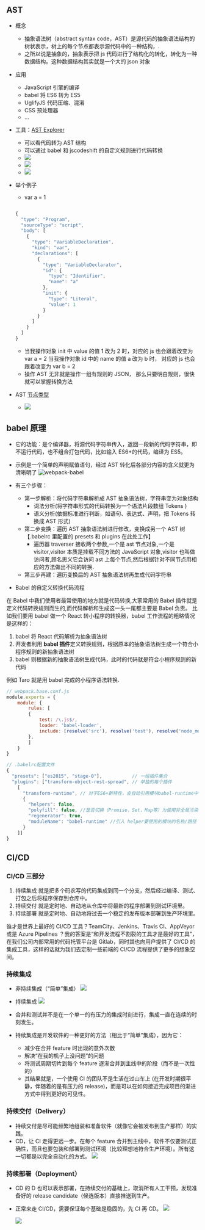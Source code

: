 ## AST

- 概念
  - 抽象语法树（abstract syntax code，AST）是源代码的抽象语法结构的树状表示，树上的每个节点都表示源代码中的一种结构，.
  - 之所以说是抽象的，抽象表示把 js 代码进行了结构化的转化，转化为一种数据结构。这种数据结构其实就是一个大的 json 对象
- 应用
  - JavaScript 引擎的编译
  - babel 将 ES6 转为 ES5
  - UglifyJS 代码压缩、混淆
  - CSS 预处理器
  - ...
- 工具：[AST Explorer](https://astexplorer.net/)
  - 可以看代码转为 AST 结构
  - 可以通过 babel 和 jscodeshift 的自定义规则进行代码转换
  - ![](./img/AST-Explorer-1.png)
  - ![](./img/AST-Explorer-2.png)
  - ![](./img/AST-Explorer-3.png)
- 举个例子

  - var a = 1

  ```js

  {
    "type": "Program",
    "sourceType": "script",
    "body": [
      {
        "type": "VariableDeclaration",
        "kind": "var",
        "declarations": [
          {
            "type": "VariableDeclarator",
            "id": {
              "type": "Identifier",
              "name": "a"
            },
            "init": {
              "type": "Literal",
              "value": 1
            }
          }
        ]
      }
    ]
  }
  ```

  - 当我操作对象 init 中 value 的值 1 改为 2 时，对应的 js 也会跟着改变为 var a = 2 当我操作对象 id 中的 name 的值 a 改为 b 时， 对应的 js 也会跟着改变为 var b = 2
  - 操作 AST 无非就是操作一组有规则的 JSON， 那么只要明白规则，很快就可以掌握转换方法

- AST [节点类型](https://babeljs.io/docs/en/babel-types)
  - ![](./img/AST-2.png)

## babel 原理

- 它的功能：是个编译器，将源代码字符串传入，返回一段新的代码字符串，即不运行代码，也不组合打包代码，比如输入 ES6+的代码，编译为 ES5。
- 示例是一个简单的声明赋值语句，经过 AST 转化后各部分内容的含义就更为清晰明了
  ![webpack-babel](./img/webpack-babel.png)
- 有三个步骤：

  - 第一步解析：将代码字符串解析成 AST 抽象语法树，字符串变为对象结构
    - 词法分析(将字符串形式的代码转换为一个语法片段数组 Tokens )
    - 语义分析(依据标准进行判断，如语句、表达式、声明，把 Tokens 转换成 AST 形式)
  - 第二步变换：遍历 AST 抽象语法树进行修改，变换成另一个 AST 树【.babelrc 里配置的 presets 和 plugins 在此处工作】
    - 遍历器 traverser 接收两个参数,一个是 ast 节点对象,一个是 visitor,visitor 本质是挂载不同方法的 JavaScript 对象,visitor 也叫做访问者,顾名思义它会访问 ast 上每个节点,然后根据针对不同节点用相应的方法做出不同的转换.
  - 第三步再建：遍历变换后的 AST 抽象语法树再生成代码字符串

- Babel 的自定义转换代码流程

在 Babel 中我们使用者最常使用的地方就是代码转换,大家常用的 Babel 插件就是定义代码转换规则而生的,而代码解析和生成这一头一尾都主要是 Babel 负责。
比如我们要用 babel 做一个 React 转小程序的转换器，babel 工作流程的粗略情况是这样的：

1. babel 将 React 代码解析为抽象语法树
2. 开发者利用 **babel 插件**定义转换规则，根据原本的抽象语法树生成一个符合小程序规则的新抽象语法树
3. babel 则根据新的抽象语法树生成代码，此时的代码就是符合小程序规则的新代码

例如 Taro 就是用 babel 完成的小程序语法转换.

```js
// webpack.base.conf.js
module.exports = {
    module: {
        rules: [
        {
            test: /\.js$/,
            loader: 'babel-loader',
            include: [resolve('src'), resolve('test'), resolve('node_modules/webpack-dev-server/client')]
        },
        ]
    }
}

// .babelrc配置文件
{
  "presets": ["es2015", "stage-0"],           // 一组插件集合
  "plugins": ["transform-object-rest-spread", // 单独的每个插件
    [
      "transform-runtime", // 对于ES6+新特性，会自动引用模块babel-runtime中的polyfill(helper)
      {
        "helpers": false,
        "polyfill": false, //是否切换（Promise，Set，Map等）为使用非全局污染的 polyfill。
        "regenerator": true,
        "moduleName": "babel-runtime" //引入 helper要使用的模块的名称/路径
      }
    ]]
}
```

## CI/CD

### CI/CD 三部分

1. 持续集成 就是把多个码农写的代码集成到同一个分支，然后经过编译、测试、打包之后将程序保存到仓库中。
2. 持续交付 就是定时地、自动地从仓库中将最新的程序部署到测试环境里。
3. 持续部署 就是定时地、自动地将过去一个稳定的发布版本部署到生产环境里。

谁才是世界上最好的 CI/CD 工具？TeamCity、Jenkins、Travis CI、AppVeyor 或是 Azure Pipelines ？我的答案是“和开发流程不割裂的工具才是最好的工具”，在我们公司内部常用的代码托管平台是 Gitlab，同时其也向用户提供了 CI/CD 的集成工具，这样的话就为我们去定制一些前端的 CI/CD 流程提供了更多的想象空间。

### 持续集成

- 非持续集成（“简单”集成）
  ![](./img/build-ci-1.png)

- 持续集成
  ![](./img/build-ci-2.png)

- 合并和测试并不是在一个单一的有压力的集成时刻进行，集成一直在连续的时刻发生。

- 持续集成是开发软件的一种更好的方法（相比于“简单”集成），因为它：

  - 减少在合并 feature 时出现的意外次数
  - 解决“在我的机子上没问题”的问题
  - 将测试周期切片到每个 feature 逐渐合并到主线中的阶段（而不是一次性的）
  - 其结果就是，一个使用 CI 的团队不是生活在过山车上 (在开发时期很平静，伴随着的是有压力的 release)，而是可以在如何接近完成项目的渐进方式中得到更好的可见性。

### 持续交付（Delivery）

- 持续交付是尽可能频繁地组装和准备软件（就像它会被发布到生产那样）的实践。
- CD，让 CI 走得更远一步。在每个 feature 合并到主线中，软件不仅要测试正确性，而且也要包装和部署到测试环境（比较理想地符合生产环境）。所有这一切都是以完全自动化的方式。
  ![](./img/build-ci-3.png)

### 持续部署（Deployment）

- CD 的 D 也可以表示部署，在持续交付的基础上，取消所有人工干预，发现准备好的 release candidate（候选版本）直接推送到生产。

- 正常来走 CI/CD，需要保证每个基础是稳固的，先 CI 再 CD。
  ![](./img/build-ci-4.png)

  ![](./img/build-ci-5.png)
